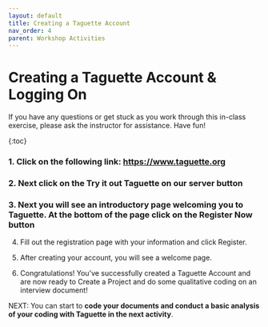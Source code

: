 ```yaml
---
layout: default
title: Creating a Taguette Account
nav_order: 4
parent: Workshop Activities
---
```

# Creating a Taguette Account & Logging On

If you have any questions or get stuck as you work through this in-class exercise, please ask the instructor for assistance.  Have fun!

{:toc}

### 1. Click on the following link: https://www.taguette.org ###

### 2. Next click on the Try it out Taguette on our server button ###

### 3. Next you will see an introductory page welcoming you to Taguette. At the bottom of the page click on the Register Now button ###

4. Fill out the registration page with your information and click Register.

5. After creating your account, you will see a welcome page. 

6. Congratulations! You’ve successfully created a Taguette Account and are now ready to Create a Project and do some qualitative coding on an interview document!

NEXT: You can start to **code your documents and conduct a basic analysis of your coding with Taguette in the next activity**.
